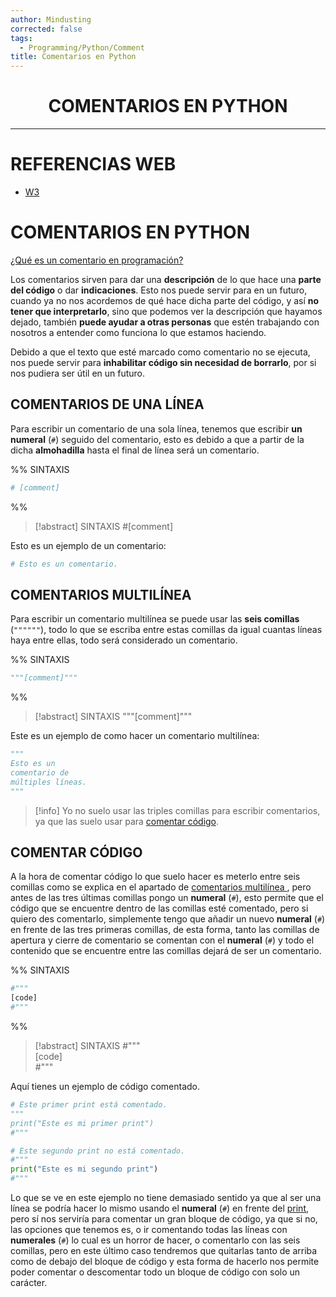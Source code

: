 ```yaml
---
author: Mindusting
corrected: false
tags:
  - Programming/Python/Comment
title: Comentarios en Python
---
```


<h1 style="text-align:center;">COMENTARIOS EN PYTHON</h1>

---

# REFERENCIAS WEB

- [W3](https://www.w3schools.com/python/python_comments.asp)

# COMENTARIOS EN PYTHON

[¿Qué es un comentario en programación?](../pc/pc_comment.md)

Los comentarios sirven para dar una **descripción** de lo que hace una **parte del código** o dar **indicaciones**. Esto nos puede servir para en un futuro, cuando ya no nos acordemos de qué hace dicha parte del código, y así **no tener que interpretarlo**, sino que podemos ver la descripción que hayamos dejado, también **puede ayudar a otras personas** que estén trabajando con nosotros a entender como funciona lo que estamos haciendo.

Debido a que el texto que esté marcado como comentario no se ejecuta, nos puede servir para **inhabilitar código sin necesidad de borrarlo**, por si nos pudiera ser útil en un futuro.

## COMENTARIOS DE UNA LÍNEA

Para escribir un comentario de una sola línea, tenemos que escribir **un numeral** (`#`) seguido del comentario, esto es debido a que a partir de la dicha **almohadilla** hasta el final de línea será un comentario.

%%
SINTAXIS

```py
# [comment]
```
%%

> [!abstract] SINTAXIS
> <span class="comment-color">#<span class="italic">[comment]</span></span>

Esto es un ejemplo de un comentario:

```py
# Esto es un comentario.
```

## COMENTARIOS MULTILÍNEA

Para escribir un comentario multilínea se puede usar las **seis comillas** (`""""""`), todo lo que se escriba entre estas comillas da igual cuantas líneas haya entre ellas, todo será considerado un comentario.

%%
SINTAXIS

```py
"""[comment]"""
```
%%

> [!abstract] SINTAXIS
> <span class="comment-color">"""<span class="italic">[comment]</span>"""</span>

Este es un ejemplo de como hacer un comentario multilínea:

```py
"""
Esto es un
comentario de
múltiples líneas.
"""
```

> [!info]
> Yo no suelo usar las triples comillas para escribir comentarios, ya que las suelo usar para [comentar código](<## COMENTAR CÓDIGO>).

## COMENTAR CÓDIGO

A la hora de comentar código lo que suelo hacer es meterlo entre seis comillas como se explica en el apartado de [comentarios multilínea ](<## COMENTARIOS MULTILÍNEA>), pero antes de las tres últimas comillas pongo un **numeral** (`#`), esto permite que el código que se encuentre dentro de las comillas esté comentado, pero si quiero des comentarlo, simplemente tengo que añadir un nuevo **numeral** (`#`) en frente de las tres primeras comillas, de esta forma, tanto las comillas de apertura y cierre de comentario se comentan con el **numeral** (`#`) y todo el contenido que se encuentre entre las comillas dejará de ser un comentario.

%%
SINTAXIS

```py
#"""
[code]
#"""
```
%%

>[!abstract] SINTAXIS
> <span class="comment-color">#"""</span><br><span class="italic grey">[code]</span><br><span class="comment-color">#"""</span>

Aquí tienes un ejemplo de código comentado.

```py
# Este primer print está comentado.
"""
print("Este es mi primer print")
#"""

# Este segundo print no está comentado.
#"""
print("Este es mi segundo print")
#"""
```

Lo que se ve en este ejemplo no tiene demasiado sentido ya que al ser una línea se podría hacer lo mismo usando el **numeral** (`#`) en frente del [print](py_print.md), pero sí nos serviría para comentar un gran bloque de código, ya que si no, las opciones que tenemos es, o ir comentando todas las líneas con  **numerales** (`#`) lo cual es un horror de hacer, o comentarlo con las seis comillas, pero en este último caso tendremos que quitarlas tanto de arriba como de debajo del bloque de código y esta forma de hacerlo nos permite poder comentar o descomentar todo un bloque de código con solo un carácter.
